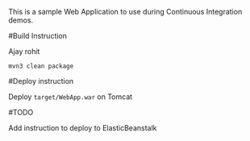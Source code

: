 This is a sample Web Application to use during Continuous Integration demos.

#Build Instruction


Ajay rohit


```
mvn3 clean package
```



#Deploy instruction



Deploy ```target/WebApp.war``` on Tomcat
 
#TODO
 
Add instruction to deploy to ElasticBeanstalk
